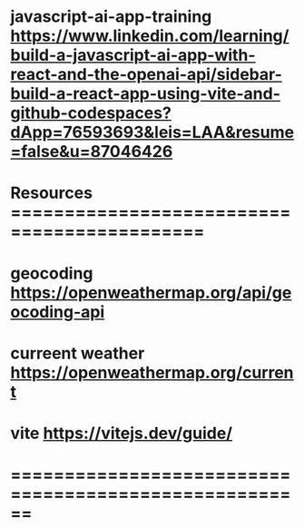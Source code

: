 # javascript-ai-app-training https://www.linkedin.com/learning/build-a-javascript-ai-app-with-react-and-the-openai-api/sidebar-build-a-react-app-using-vite-and-github-codespaces?dApp=76593693&leis=LAA&resume=false&u=87046426

# Resources ============================================
# geocoding https://openweathermap.org/api/geocoding-api
# curreent weather https://openweathermap.org/current
# vite https://vitejs.dev/guide/
# ======================================================

